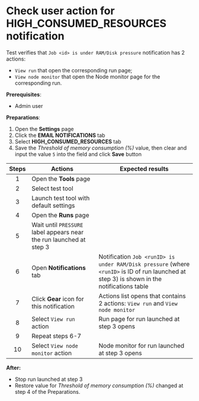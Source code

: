 # Check user action for HIGH_CONSUMED_RESOURCES notification

Test verifies that `Job <id> is under RAM/Disk pressure` notification has 2 actions: 
- `View run` that open the corresponding run page; 
- `View node monitor` that open the Node monitor page for the corresponding run. 

**Prerequisites**:
- Admin user

**Preparations**:
1. Open the **Settings** page
2. Click the **EMAIL NOTIFICATIONS** tab 
3. Select **HIGH_CONSUMED_RESOURCES** tab
4. Save the _Threshold of memory consumption (%)_ value, then clear and input the value `5` into the field and click **Save** button

| Steps | Actions | Expected results |
| :---: | --- |---|
| 1 | Open the **Tools** page |  | 
| 2 | Select test tool |  |
| 3 | Launch test tool with default settings |  |
| 4 | Open the **Runs** page | |
| 5 | Wait until `PRESSURE` label appears near the run launched at step 3 | |
| 6 | Open **Notifications** tab | Notification `Job <runID> is under RAM/Disk pressure` (where `<runID>` is ID of run launched at step 3)  is shown in the notifications table |
| 7 | Click **Gear** icon for this notification | Actions list opens that contains 2 actions: `View run` and `View node monitor` |
| 8 | Select `View run` action | Run page for run  launched at step 3 opens | 
| 9 | Repeat steps 6-7 | |
| 10 | Select `View node monitor` action | Node monitor for run  launched at step 3 opens | 

**After:**
- Stop run launched at step 3
- Restore value for _Threshold of memory consumption (%)_ changed at step 4 of the Preparations.
